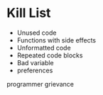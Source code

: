 Kill List
=========
* Unused code
* Functions with side effects
* Unformatted code
* Repeated code blocks
* Bad variable
* preferences

programmer grievance
